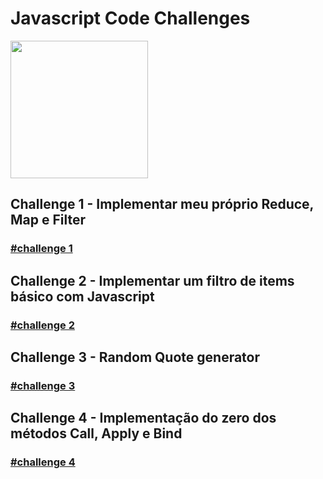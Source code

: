 # Javascript Code Challenges 
<img src="https://upload.wikimedia.org/wikipedia/commons/thumb/9/99/Unofficial_JavaScript_logo_2.svg/1200px-Unofficial_JavaScript_logo_2.svg.png" height="220px">

## Challenge 1 - Implementar meu próprio Reduce, Map e Filter  
### [#challenge 1](https://github.com/MatheusDev20/Javascript-Challenges/tree/master/Map%26Reduce%26Filter)  
## Challenge 2 - Implementar um filtro de items básico  com Javascript  
### [#challenge 2](https://github.com/MatheusDev20/Javascript-Challenges/tree/master/Filter-Challenge)  
## Challenge 3 - Random Quote generator  
### [#challenge 3](https://github.com/MatheusDev20/Javascript-Code-Challenges/tree/master/Random-Quote)  
## Challenge 4 - Implementação do zero dos métodos Call, Apply e Bind  
### [#challenge 4](https://github.com/MatheusDev20/Javascript-Code-Challenges/tree/master/Call%26Apply%26Bind)











